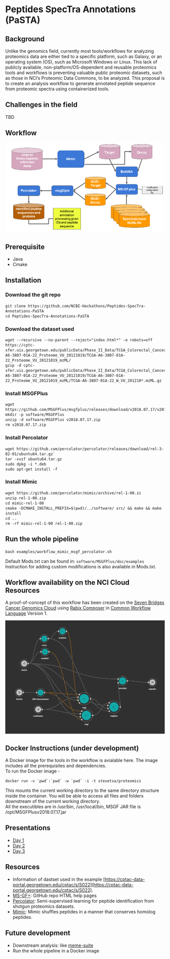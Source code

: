 # Peptides SpecTra Annotations (PaSTA)

## Background

Unlike the genomics field, currently most tools/workflows for analyzing proteomics data are either tied to a specific platform, such as Galaxy, or an operating system (OS), such as Microsoft 
Windows or Linux.  This lack of publicly available, non-platform/OS-dependent and reusable proteomics tools and workflows is preventing valuable public proteomic datasets, such as those in 
NCI’s Proteomic Data Commons, to be analyzed.  This proposal is to create an analysis workflow to generate annotated peptide sequence from proteomic spectra using containerized tools.

## Challenges in the field

TBD

## Workflow

![Peptides SpecTra Annotations (PaSTA)](flow.png)

## Prerequisite

- Java
- Cmake

## Installation

### Download the git repo

``` shell
git clone https://github.com/NCBI-Hackathons/Peptides-SpecTra-Annotations-PaSTA
cd Peptides-SpecTra-Annotations-PaSTA
```

### Download the dataset used

``` shell
wget --recursive --no-parent --reject="index.html*" -e robots=off https://cptc-xfer.uis.georgetown.edu/publicData/Phase_II_Data/TCGA_Colorectal_Cancer_S_022/TCGA-A6-3807-01A-22_Proteome_VU_20121019/TCGA-A6-3807-01A-22_Proteome_VU_20121019_mzML/
gzip -d cptc-xfer.uis.georgetown.edu/publicData/Phase_II_Data/TCGA_Colorectal_Cancer_S_022/TCGA-A6-3807-01A-22_Proteome_VU_20121019/TCGA-A6-3807-01A-22_Proteome_VU_20121019_mzML/TCGA-A6-3807-01A-22_W_VU_201210*.mzML.gz
```

### Install MSGFPlus

``` shell
wget https://github.com/MSGFPlus/msgfplus/releases/download/v2018.07.17/v2018.07.17.zip
mkdir -p software/MSGFPlus
unzip -d software/MSGFPlus v2018.07.17.zip
rm v2018.07.17.zip
```

### Install Percolator

``` shell
wget https://github.com/percolator/percolator/releases/download/rel-3-02-01/ubuntu64.tar.gz`
tar -xvzf ubuntu64.tar.gz
sudo dpkg -i *.deb
sudo apt-get install -f
```

### Install Mimic

``` shell
wget https://github.com/percolator/mimic/archive/rel-1-00.zi
unzip rel-1-00.zip
cd mimic-rel-1-00
cmake -DCMAKE_INSTALL_PREFIX=$(pwd)/../software/ src/ && make && make install
cd ..
rm -rf mimic-rel-1-00 rel-1-00.zip
```

## Run the whole pipeline

`bash examples/workflow_mimic_msgf_percolator.sh`

Default Mods.txt can be found in: 
`software/MSGFPlus/doc/examples`
Instruction for adding custom modifications is also available in Mods.txt.

## Workflow availability on the NCI Cloud Resources

A proof-of-concept of this workflow has been created on the [Seven Bridges Cancer Genomics Cloud](www.cancergenomicscloud.org) using [Rabix Composer](https://github.com/rabix/composer)
in [Common Workflow Language](https://www.commonwl.org/user_guide/) Version 1.  

![Schematic of the Workflow on the Seven Bridges Cancer Genomics Cloud](rabix_workflow.png) 

## Docker Instructions (under development)

A Docker image for the tools in the workflow is avialable here.  The image includes all the prerequisites and dependencies.  
To run the Docker image -  

```{}
docker run -v `pwd`:`pwd` -w `pwd` -i -t stevetsa/proteomics
```

This mounts the current working directory to the same directory structure inside the container.  You will be able to access all files and folders downstream of the current working directory.  
All the executibles are in /usr/bin, /usr/local/bin, MSGF JAR file is /opt/MSGFPlusv2018.07.17.jar


## Presentations

- [Day 1](https://docs.google.com/presentation/d/147Zc5lRd3Z88NPPw3sXfVm7SiB_dCZIF6JZnVzG_pJU/edit?usp=sharing)
- [Day 2](https://docs.google.com/presentation/d/1ND4Cnr6sN9k4f0hoWJ7APOw7Lo6x2yM-hDTkRCNlyWo/edit?usp=sharing)
- [Day 3](https://docs.google.com/presentation/d/1_Ez8ELyWS_XvVyM5FL-CefT7wx5r5uMR2zfgJkzF4sY/edit?usp=sharing)

## Resources

- Information of dastset used in the example [https://cptac-data-portal.georgetown.edu/cptac/s/S022](https://cptac-data-portal.georgetown.edu/cptac/s/S022).
- [MS-GF+](https://htmlpreview.github.io/?https://github.com/MSGFPlus/msgfplus/blob/master/doc/index.html): GitHub repo HTML help pages
- [Percolator](http://percolator.ms): Semi-supervised learning for peptide identification from shotgun proteomics datasets.
- [Mimic](https://github.com/percolator/mimic): Mimic shuffles peptides in a manner that conserves homolog peptides. 

## Future development

- Downstream analysis: like [meme-suite](http://meme-suite.org/)
- Run the whole pipeline in a Docker image
